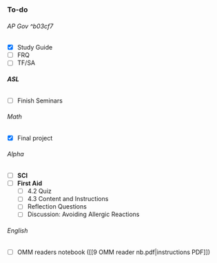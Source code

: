 ### To-do
###### AP Gov ^b03cf7
- [x]  Study Guide
- [ ] FRQ
- [ ] TF/SA
###### **ASL**
- [ ]  Finish Seminars
###### Math
- [x] Final project
###### Alpha 
- [ ] **SCI**
- [ ] **First Aid**
	- [ ] 4.2 Quiz
	- [ ] 4.3 Content and Instructions
	- [ ] Reflection Questions
	- [ ] Discussion: Avoiding Allergic Reactions
###### English
- [ ] OMM readers notebook ([[9  OMM reader nb.pdf|instructions PDF]])